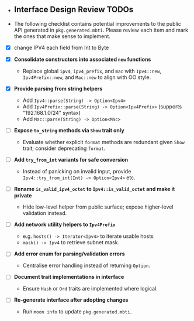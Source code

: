 - ## Interface Design Review TODOs
- The following checklist contains potential improvements to the public API generated in `pkg.generated.mbti`. Please review each item and mark the ones that make sense to implement.
- [x] change IPV4 each field from Int to Byte
- [x] **Consolidate constructors into associated `new` functions**
  - Replace global `ipv4`, `ipv4_prefix`, and `mac` with `Ipv4::new`, `Ipv4Prefix::new`, and `Mac::new` to align with OO style.

- [x] **Provide parsing from string helpers**
  - Add `Ipv4::parse(String) -> Option<Ipv4>`
  - Add `Ipv4Prefix::parse(String) -> Option<Ipv4Prefix>` (supports "192.168.1.0/24" syntax)
  - Add `Mac::parse(String) -> Option<Mac>`

- [ ] **Expose `to_string` methods via `Show` trait only**
  - Evaluate whether explicit `format` methods are redundant given `Show` trait; consider deprecating `format`.

- [ ] **Add `try_from_int` variants for safe conversion**
  - Instead of panicking on invalid input, provide `Ipv4::try_from_int(Int) -> Option<Ipv4>` etc.

- [ ] **Rename `is_valid_ipv4_octet` to `Ipv4::is_valid_octet` and make it private**
  - Hide low-level helper from public surface; expose higher-level validation instead.

- [ ] **Add network utility helpers to `Ipv4Prefix`**
  - e.g. `hosts() -> Iterator<Ipv4>` to iterate usable hosts
  - `mask() -> Ipv4` to retrieve subnet mask.


- [ ] **Add error enum for parsing/validation errors**
  - Centralise error handling instead of returning `Option`.

- [ ] **Document trait implementations in interface**
  - Ensure `Hash` or `Ord` traits are implemented where logical.

- [ ] **Re-generate interface after adopting changes**
  - Run `moon info` to update `pkg.generated.mbti`.
